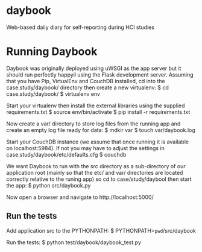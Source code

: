 daybook
=======

Web-based daily diary for self-reporting during HCI studies


Running Daybook
===============

Daybook was originally deployed using uWSGI as the app server but it should run perfectly happyil using the Flask development server. Assuming that you have Pip, VirtualEnv and CouchDB installed, cd into the case.study/daybook/ directory then create a new virtualenv:
    $ cd case.study/daybook/
    $ virtualenv env

Start your virtualenv then install the external libraries using the supplied requirements.txt
    $ source env/bin/activate
    $ pip install -r requirements.txt

Now create a var/ directory to store log files from the running app and create an empty log file ready for data:
    $ mdkir var
    $ touch var/daybook.log

Start your CouchDB instance (we assume that once running it is available on localhost:5984). If not you may have to adjust the settings in case.study/daybook/etc/defaults.cfg
    $ couchdb

We want Daybook to run with the src directory as a sub-directory of our application root (mainly so that the etc/ and var/ directories are located correctly relative to the runing app) so cd to case/study/daybool then start the app:
    $ python src/daybook.py

Now open a browser and navigate to http://localhost:5000/


Run the tests
-------------

Add application src to the PYTHONPATH:
    $ PYTHONPATH=`pwd`/src/daybook

Run the tests:
    $ python test/daybook/daybook_test.py
